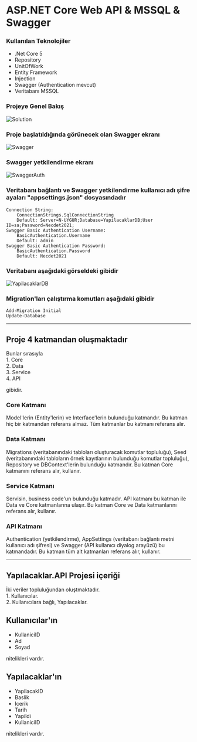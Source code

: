 # ASP.NET Core Web API & MSSQL & Swagger

### Kullanılan Teknolojiler
- .Net Core 5
- Repository
- UnitOfWork
- Entity Framework
- Injection
- Swagger (Authentication mevcut)
- Veritabanı MSSQL

### Projeye Genel Bakış
![Solution](Solution.png "Solution")

### Proje başlatıldığında görünecek olan Swagger ekranı
![Swagger](Swagger.jpg "Swagger")

### Swagger yetkilendirme ekranı
![SwaggerAuth](SwaggerAuth.jpg "SwaggerAuth")

### Veritabanı bağlantı ve Swagger yetkilendirme kullanıcı adı şifre ayaları "appsettings.json" dosyasındadır
```
Connection String:
    ConnectionStrings.SqlConnectionString
    Default: Server=N-UYGUR;Database=YapilacaklarDB;User ID=sa;Password=Necdet2021;
Swagger Basic Authentication Username:
    BasicAuthentication.Username
    Default: admin
Swagger Basic Authentication Password:
    BasicAuthentication.Password
    Default: Necdet2021
```

### Veritabanı aşağıdaki görseldeki gibidir
![YapilacaklarDB](YapilacaklarDB.jpg "YapilacaklarDB")

### Migration'ları çalıştırma komutları aşağıdaki gibidir
```
Add-Migration Initial
Update-Database
```

<hr>

## Proje 4 katmandan oluşmaktadır
Bunlar sırasıyla
<br>1. Core
<br>2. Data
<br>3. Service
<br>4. API

gibidir.

### Core Katmanı
Model'lerin (Entity'lerin) ve Interface'lerin bulunduğu katmandır.
Bu katman hiç bir katmandan referans almaz. Tüm katmanlar bu katmanı referans alır.

### Data Katmanı
Migrations (veritabanındaki tabloları oluşturacak komutlar topluluğu),
Seed (veritabanındaki tabloların örnek kayıtlarının bulunduğu komutlar topluluğu),
Repository ve DBContext'lerin bulunduğu katmandır.
Bu katman Core katmanını referans alır, kullanır.

### Service Katmanı
Servisin, business code'un bulunduğu katmadır. API katmanı bu katman ile Data ve Core katmanlarına ulaşır.
Bu katman Core ve Data katmanlarını referans alır, kullanır.

### API Katmanı
Authentication (yetkilendirme), AppSettings (veritabanı bağlantı metni kullanıcı adı şifresi) ve Swagger (API kullanıcı diyalog arayüzü) bu katmandadır.
Bu katman tüm alt katmanları referans alır, kullanır.

<hr>

## Yapılacaklar.API Projesi içeriği
İki veriler topluluğundan oluştmaktadır.
<br>1. Kullanıcılar.
<br>2. Kullanıcılara bağlı, Yapılacaklar.

## Kullanıcılar'ın
- KullaniciID
- Ad
- Soyad

nitelikleri vardır.

## Yapılacaklar'ın
- YapilacakID
- Baslik
- Icerik
- Tarih
- Yapildi
- KullaniciID

nitelikleri vardır.
